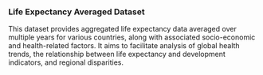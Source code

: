 ### Life Expectancy Averaged Dataset
This dataset provides aggregated life expectancy data averaged over multiple years for various countries, along with associated socio-economic and health-related factors. It aims to facilitate analysis of global health trends, the relationship between life expectancy and development indicators, and regional disparities.
